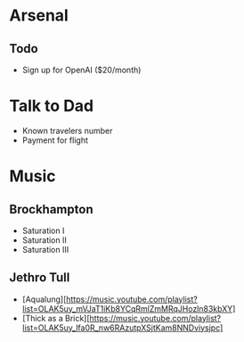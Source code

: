 # Arsenal
## Todo
  - Sign up for OpenAI ($20/month)

# Talk to Dad
  - Known travelers number
  - Payment for flight

# Music
## Brockhampton
  - Saturation I
  - Saturation II
  - Saturation III
## Jethro Tull
  - [Aqualung][https://music.youtube.com/playlist?list=OLAK5uy_mVJaT1iKb8YCqRmlZmMRqJHozln83kbXY]
  - [Thick as a Brick][https://music.youtube.com/playlist?list=OLAK5uy_lfa0R_nw6RAzutpXSjtKam8NNDviysjpc]

